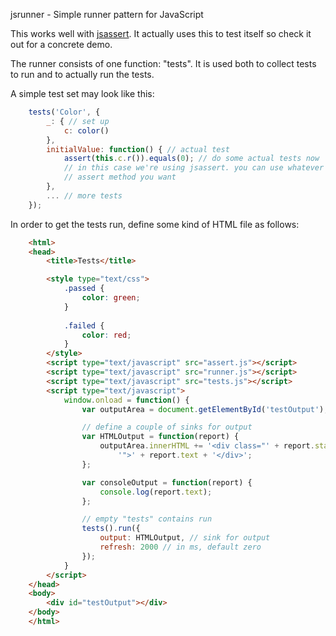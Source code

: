 jsrunner - Simple runner pattern for JavaScript

This works well with [jsassert](https://github.com/bebraw/jsassert). It actually uses this to test itself so check it out for a concrete demo.

The runner consists of one function: "tests". It is used both to collect tests to run and to actually run the tests.

A simple test set may look like this:

```javascript
    tests('Color', {
        _: { // set up
            c: color()
        },
        initialValue: function() { // actual test
            assert(this.c.r()).equals(0); // do some actual tests now
            // in this case we're using jsassert. you can use whatever
            // assert method you want
        },
        ... // more tests
    });
```

In order to get the tests run, define some kind of HTML file as follows:

```html
    <html>
    <head>
        <title>Tests</title>

        <style type="text/css">
            .passed {
                color: green;
            }
        
            .failed {
                color: red;
            }
        </style>
        <script type="text/javascript" src="assert.js"></script>
        <script type="text/javascript" src="runner.js"></script>
        <script type="text/javascript" src="tests.js"></script>
        <script type="text/javascript">
            window.onload = function() {
                var outputArea = document.getElementById('testOutput');

                // define a couple of sinks for output
                var HTMLOutput = function(report) {
                    outputArea.innerHTML += '<div class="' + report.state +
                        '">' + report.text + '</div>';
                };

                var consoleOutput = function(report) {
                    console.log(report.text);
                };

                // empty "tests" contains run
                tests().run({
                    output: HTMLOutput, // sink for output
                    refresh: 2000 // in ms, default zero
                });
            }
        </script>
    </head>
    <body>
        <div id="testOutput"></div>
    </body>
    </html>
```
